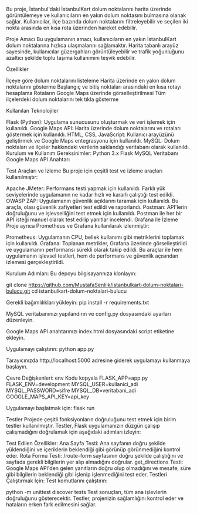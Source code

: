 Bu proje, İstanbul'daki İstanbulKart dolum noktalarını harita üzerinde görüntülemeye ve kullanıcıların en yakın dolum noktasını bulmasına olanak sağlar. Kullanıcılar, ilçe bazında dolum noktalarını filtreleyebilir ve seçilen iki nokta arasında en kısa rota üzerinden hareket edebilir.

Proje Amacı
Bu uygulamanın amacı, kullanıcıların en yakın İstanbulKart dolum noktalarına hızlıca ulaşmalarını sağlamaktır. Harita tabanlı arayüz sayesinde, kullanıcılar güzergahları görüntüleyebilir ve trafik yoğunluğunu azaltıcı şekilde toplu taşıma kullanımını teşvik edebilir.

Özellikler

İlçeye göre dolum noktalarını listeleme
Harita üzerinde en yakın dolum noktalarını gösterme
Başlangıç ve bitiş noktaları arasındaki en kısa rotayı hesaplama
Rotaların Google Maps üzerinde görselleştirilmesi
Tüm ilçelerdeki dolum noktalarını tek tıkla gösterme

Kullanılan Teknolojiler

Flask (Python): Uygulama sunucusunu oluşturmak ve veri işlemek için kullanıldı.
Google Maps API: Harita üzerinde dolum noktalarını ve rotaları göstermek için kullanıldı.
HTML, CSS, JavaScript: Kullanıcı arayüzünü geliştirmek ve Google Maps entegrasyonu için kullanıldı.
MySQL: Dolum noktaları ve ilçeler hakkındaki verilerin saklandığı veritabanı olarak kullanıldı.
Kurulum ve Kullanım
Gereksinimler:
Python 3.x
Flask
MySQL Veritabanı
Google Maps API Anahtarı

Test Araçları ve İzleme
Bu proje için çeşitli test ve izleme araçları kullanılmıştır:

Apache JMeter: Performans testi yapmak için kullanıldı. Farklı yük seviyelerinde uygulamanın ne kadar hızlı ve kararlı çalıştığı test edildi.
OWASP ZAP: Uygulamanın güvenlik açıklarını taramak için kullanıldı. Bu araçla, olası güvenlik zafiyetleri test edildi ve raporlandı.
Postman: API'lerin doğruluğunu ve işlevselliğini test etmek için kullanıldı. Postman ile her bir API isteği manuel olarak test edilip yanıtlar incelendi.
Grafana ile İzleme
Proje ayrıca Prometheus ve Grafana kullanılarak izlenmiştir:

Prometheus: Uygulamanın CPU, bellek kullanımı gibi metriklerini toplamak için kullanıldı.
Grafana: Toplanan metrikler, Grafana üzerinde görselleştirildi ve uygulamanın performansı sürekli olarak takip edildi.
Bu araçlar ile hem uygulamanın işlevsel testleri, hem de performans ve güvenlik açısından izlemesi gerçekleştirildi.

Kurulum Adımları:
Bu depoyu bilgisayarınıza klonlayın:

git clone https://github.com/MustafaSenliik/istanbulkart-dolum-noktalari-bulucu.git
cd istanbulkart-dolum-noktalari-bulucu

Gerekli bağımlılıkları yükleyin:
pip install -r requirements.txt

MySQL veritabanınızı yapılandırın ve config.py dosyasındaki ayarları düzenleyin.

Google Maps API anahtarınızı index.html dosyasındaki script etiketine ekleyin.

Uygulamayı çalıştırın:
python app.py

Tarayıcınızda http://localhost:5000 adresine giderek uygulamayı kullanmaya başlayın.

Çevre Değişkenleri:
env
Kodu kopyala
FLASK_APP=app.py
FLASK_ENV=development
MYSQL_USER=kullanici_adi
MYSQL_PASSWORD=sifre
MYSQL_DB=veritabani_adi
GOOGLE_MAPS_API_KEY=api_key

Uygulamayı başlatmak için:
flask run

Testler
Projede çeşitli fonksiyonların doğruluğunu test etmek için birim testler kullanılmıştır. Testler, Flask uygulamanızın düzgün çalışıp çalışmadığını doğrulamak için aşağıdaki adımları izleyin:

Test Edilen Özellikler:
Ana Sayfa Testi: Ana sayfanın doğru şekilde yüklendiğini ve içeriklerin beklendiği gibi görünüp görünmediğini kontrol eder.
Rota Formu Testi: /route-form sayfasının doğru şekilde çalıştığını ve sayfada gerekli bilgilerin yer alıp almadığını doğrular.
get_directions Testi: Google Maps API'den gelen yanıtların doğru olup olmadığını ve mesafe, süre gibi bilgilerin beklendiği gibi işlenip işlenmediğini test eder.
Testleri Çalıştırmak İçin:
Test komutlarını çalıştırın:


python -m unittest discover tests
Test sonuçları, tüm ana işlevlerin doğruluğunu gösterecektir. 
Testler, projenizin sağlamlığını kontrol eder ve hataların erken fark edilmesini sağlar.
